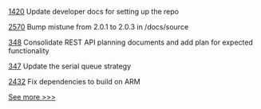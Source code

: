 
[1420](https://github.com/hyperledger/caliper/pull/1420) Update developer docs for setting up the repo

[2570](https://github.com/hyperledger/iroha/pull/2570) Bump mistune from 2.0.1 to 2.0.3 in /docs/source

[348](https://github.com/hyperledger/grid-docs/pull/348) Consolidate REST API planning documents and add plan for expected functionality

[347](https://github.com/hyperledger/grid-docs/pull/347) Update the serial queue strategy

[2432](https://github.com/hyperledger/sawtooth-core/pull/2432) Fix dependencies to build on ARM


[See more >>>](https://start-here.hyperledger.org/pull-requests)
